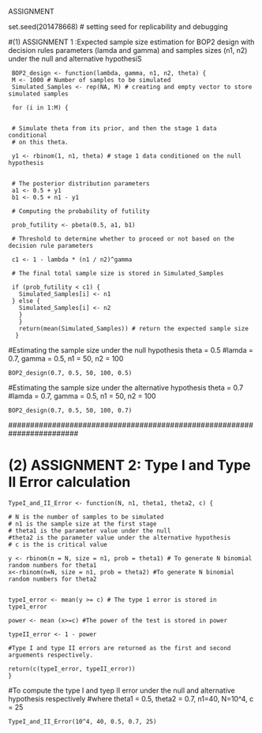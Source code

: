 ASSIGNMENT

set.seed(201478668) # setting seed for replicability and debugging

#(1) ASSIGNMENT 1 :Expected sample size estimation for BOP2 design with decision rules parameters (lamda and gamma) and samples sizes (n1, n2) under the null and alternative hypothesiS


     BOP2_design <- function(lambda, gamma, n1, n2, theta) {
     M <- 1000 # Number of samples to be simulated
     Simulated_Samples <- rep(NA, M) # creating and empty vector to store simulated samples

     for (i in 1:M) {


     # Simulate theta from its prior, and then the stage 1 data conditional
     # on this theta.

     y1 <- rbinom(1, n1, theta) # stage 1 data conditioned on the null hypothesis


     # The posterior distribution parameters
     a1 <- 0.5 + y1
     b1 <- 0.5 + n1 - y1

     # Computing the probability of futility

     prob_futility <- pbeta(0.5, a1, b1)

     # Threshold to determine whether to proceed or not based on the decision rule parameters

     c1 <- 1 - lambda * (n1 / n2)^gamma

     # The final total sample size is stored in Simulated_Samples

     if (prob_futility < c1) {
       Simulated_Samples[i] <- n1
     } else {
       Simulated_Samples[i] <- n2
       }
       }
       return(mean(Simulated_Samples)) # return the expected sample size
      }


#Estimating the sample size under the null hypothesis theta = 0.5
#lamda = 0.7, gamma = 0.5, n1 = 50, n2 = 100


    BOP2_design(0.7, 0.5, 50, 100, 0.5)

#Estimating the sample size under the alternative hypothesis theta = 0.7
#lamda = 0.7, gamma = 0.5, n1 = 50, n2 = 100

    BOP2_design(0.7, 0.5, 50, 100, 0.7)


########################################################################

# (2) ASSIGNMENT 2: Type I and Type II Error calculation

    TypeI_and_II_Error <- function(N, n1, theta1, theta2, c) {

    # N is the number of samples to be simulated
    # n1 is the sample size at the first stage
    # theta1 is the parameter value under the null 
    #theta2 is the parameter value under the alternative hypothesis
    # c is the is critical value
   
    y <- rbinom(n = N, size = n1, prob = theta1) # To generate N binomial random numbers for theta1
    x<-rbinom(n=N, size = n1, prob = theta2) #To generate N binomial random numbers for theta2
   

    typeI_error <- mean(y >= c) # The type 1 error is stored in type1_error

    power <- mean (x>=c) #The power of the test is stored in power

    typeII_error <- 1 - power  

    #Type I and type II errors are returned as the first and second arguements respectively.
    
    return(c(typeI_error, typeII_error))  
    }

#To compute the type I and tyep II error under the null and alternative hypothesis respectively
#where theta1 = 0.5, theta2 = 0.7, n1=40, N=10^4, c = 25

    TypeI_and_II_Error(10^4, 40, 0.5, 0.7, 25)








